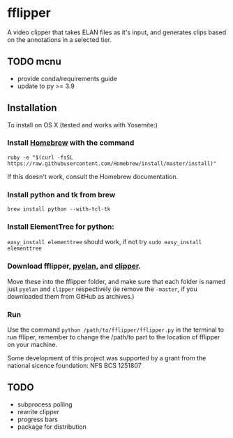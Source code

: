 fflipper
================================

A video clipper that takes ELAN files as it's input, and generates clips based on the annotations in a selected tier.

## TODO mcnu
- provide conda/requirements guide
- update to py >= 3.9

## Installation

To install on OS X (tested and works with Yosemite:)

### Install [Homebrew](http://brew.sh/) with the command 

`ruby -e "$(curl -fsSL https://raw.githubusercontent.com/Homebrew/install/master/install)"`

If this doesn't work, consult the Homebrew documentation.

### Install python and tk from brew
`brew install python --with-tcl-tk`

### Install ElementTree for python:
`easy_install elementtree` should work, if not try `sudo easy_install elementtree`

### Download fflipper, [pyelan](https://github.com/jonkeane/pyelan), and [clipper](https://github.com/jonkeane/clipper).
Move these into the fflipper folder, and make sure that each folder is named just `pyelan` and `clipper` respectively (ie remove the `-master`, if you downloaded them from GitHub as archives.)

### Run
Use the command `python /path/to/fflipper/fflipper.py` in the terminal to run ffliper, remember to change the /path/to part to the location of fflipper on your machine.

Some development of this project was supported by a grant from the national sicence foundation: NFS BCS 1251807



TODO
-------------------------
* subprocess polling
* rewrite clipper
* progress bars
* package for distribution

